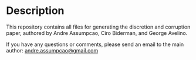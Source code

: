 # Description
This repository contains all files for generating the discretion and corruption paper, authored by Andre Assumpcao, Ciro Biderman, and George Avelino.

If you have any questions or comments, please send an email to the main author: andre.assumpcao@gmail.com

